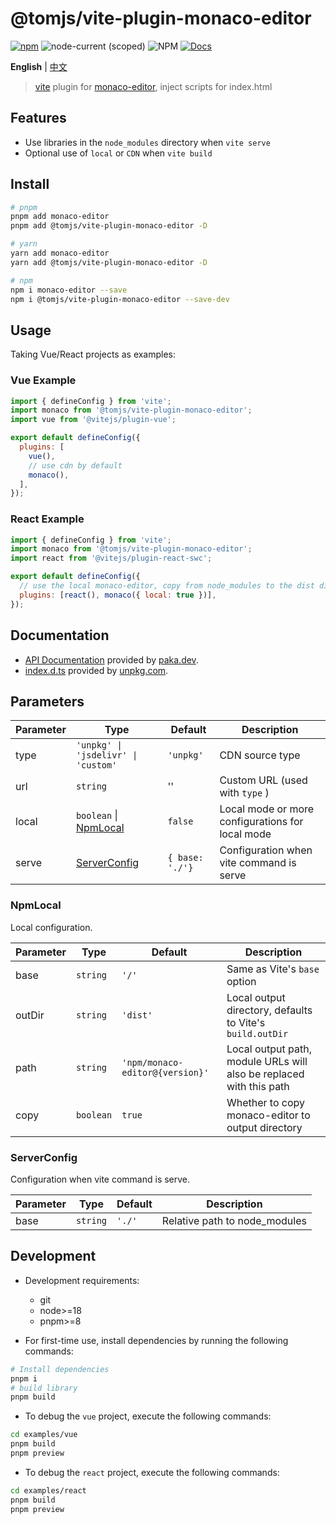 # @tomjs/vite-plugin-monaco-editor

[![npm](https://img.shields.io/npm/v/@tomjs/vite-plugin-monaco-editor)](https://www.npmjs.com/package/@tomjs/vite-plugin-monaco-editor) ![node-current (scoped)](https://img.shields.io/node/v/@tomjs/vite-plugin-monaco-editor) ![NPM](https://img.shields.io/npm/l/@tomjs/vite-plugin-monaco-editor) [![Docs](https://www.paka.dev/badges/v0/cute.svg)](https://www.paka.dev/npm/@tomjs/vite-plugin-monaco-editor)

**English** | [中文](./README.zh_CN.md)

> [vite](https://vitejs.dev) plugin for [monaco-editor](https://github.com/microsoft/monaco-editor), inject scripts for index.html

## Features

- Use libraries in the `node_modules` directory when `vite serve`
- Optional use of `local` or `CDN` when `vite build`

## Install

```bash
# pnpm
pnpm add monaco-editor
pnpm add @tomjs/vite-plugin-monaco-editor -D

# yarn
yarn add monaco-editor
yarn add @tomjs/vite-plugin-monaco-editor -D

# npm
npm i monaco-editor --save
npm i @tomjs/vite-plugin-monaco-editor --save-dev
```

## Usage

Taking Vue/React projects as examples:

### Vue Example

```js
import { defineConfig } from 'vite';
import monaco from '@tomjs/vite-plugin-monaco-editor';
import vue from '@vitejs/plugin-vue';

export default defineConfig({
  plugins: [
    vue(),
    // use cdn by default
    monaco(),
  ],
});
```

### React Example

```js
import { defineConfig } from 'vite';
import monaco from '@tomjs/vite-plugin-monaco-editor';
import react from '@vitejs/plugin-react-swc';

export default defineConfig({
  // use the local monaco-editor, copy from node_modules to the dist directory
  plugins: [react(), monaco({ local: true })],
});
```

## Documentation

- [API Documentation](https://paka.dev/npm/@tomjs/vite-plugin-monaco-editor) provided by [paka.dev](https://paka.dev).
- [index.d.ts](https://www.unpkg.com/browse/@tomjs/vite-plugin-monaco-editor/dist/index.d.ts) provided by [unpkg.com](https://www.unpkg.com).

## Parameters

| Parameter | Type | Default | Description |
| --- | --- | --- | --- |
| type | `'unpkg' \| 'jsdelivr' \| 'custom'` | `'unpkg'` | CDN source type |
| url | `string` | '' | Custom URL (used with `type` ) |
| local | `boolean` \| [NpmLocal](#NpmLocal) | `false` | Local mode or more configurations for local mode |
| serve | [ServerConfig](#ServerConfig) | `{ base: './'}` | Configuration when vite command is serve |

### NpmLocal

Local configuration.

| Parameter | Type | Default | Description |
| --- | --- | --- | --- |
| base | `string` | `'/'` | Same as Vite's `base` option |
| outDir | `string` | `'dist'` | Local output directory, defaults to Vite's `build.outDir` |
| path | `string` | `'npm/monaco-editor@{version}'` | Local output path, module URLs will also be replaced with this path |
| copy | `boolean` | `true` | Whether to copy monaco-editor to output directory |

### ServerConfig

Configuration when vite command is serve.

| Parameter | Type     | Default | Description                   |
| --------- | -------- | ------- | ----------------------------- |
| base      | `string` | `'./'`  | Relative path to node_modules |

## Development

- Development requirements:

  - git
  - node>=18
  - pnpm>=8

- For first-time use, install dependencies by running the following commands:

```bash
# Install dependencies
pnpm i
# build library
pnpm build
```

- To debug the `vue` project, execute the following commands:

```bash
cd examples/vue
pnpm build
pnpm preview
```

- To debug the `react` project, execute the following commands:

```bash
cd examples/react
pnpm build
pnpm preview
```
